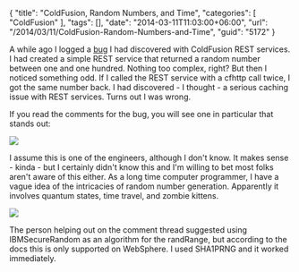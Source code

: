 {
	"title": "ColdFusion, Random Numbers, and Time",
	"categories": [
		"ColdFusion"
	],
	"tags": [],
	"date": "2014-03-11T11:03:00+06:00",
	"url": "/2014/03/11/ColdFusion-Random-Numbers-and-Time",
	"guid": "5172"
}

<p>
A while ago I logged a <a href="https://bugbase.adobe.com/index.cfm?event=bug&id=3335493">bug</a> I had discovered with ColdFusion REST services. I had created a simple REST service that returned a random number between one and one hundred. Nothing too complex, right? But then I noticed something odd. If I called the REST service with a cfhttp call twice, I got the same number back. I had discovered - I thought - a serious caching issue with REST services. Turns out I was wrong.
</p>
<!--more-->
<p>
If you read the comments for the bug, you will see one in particular that stands out:
</p>

<p>
<img src="http://www.raymondcamden.com/images/Screenshot_3_11_14__9_18_AM.png" />
</p>

<p>
I assume this is one of the engineers, although I don't know. It makes sense - kinda - but I certainly didn't know this and I'm willing to bet most folks aren't aware of this either. As a long time computer programmer, I have a vague idea of the intricacies of random number generation. Apparently it involves quantum states, time travel, and zombie kittens. 
</p>

<p>
<img src="http://www.raymondcamden.com/images/ZombieKitten.png" />
</p>

<p>
The person helping out on the comment thread suggested using IBMSecureRandom as an algorithm for the randRange, but according to the docs this is only supported on WebSphere. I used SHA1PRNG and it worked immediately. 
</p>